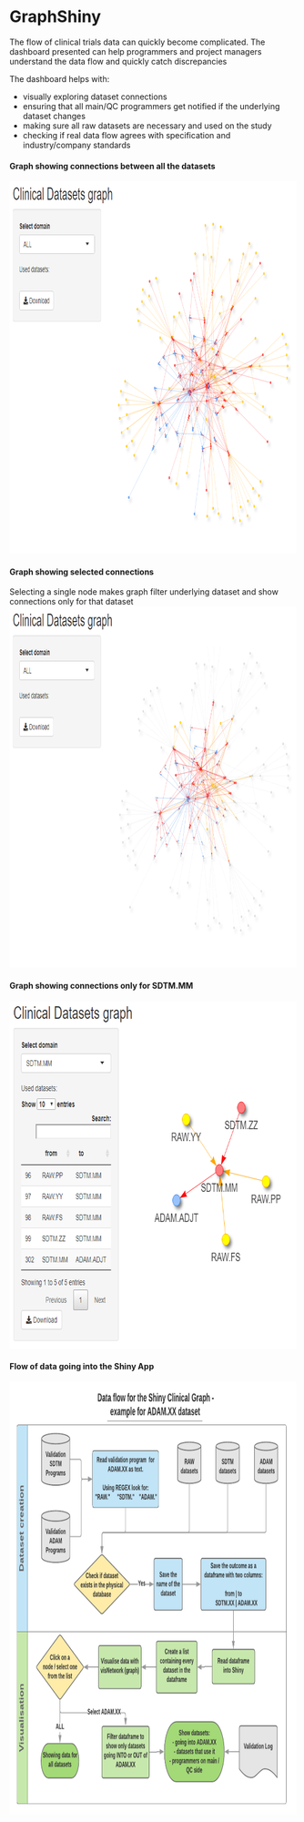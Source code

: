 # GraphShiny

The flow of clinical trials data can quickly become complicated. The dashboard presented can help programmers and project managers understand the data flow and quickly catch discrepancies

The dashboard helps with:
- visually exploring dataset connections  
- ensuring that all main/QC programmers get notified if the underlying dataset changes  
- making sure all raw datasets are necessary and used on the study  
- checking if real data flow agrees with specification and industry/company standards

#### Graph showing connections between all the datasets
<img  width="885" height="655" src="https://github.com/mbalcerzak/GraphShiny/blob/master/img/shiny_graph.png">

#### Graph showing selected connections
Selecting a single node makes graph filter underlying dataset and show connections only for that dataset
<img  width="888" height="635" src="https://github.com/mbalcerzak/GraphShiny/blob/master/img/shiny_graph_select.png">

#### Graph showing connections only for SDTM.MM
<img  width="743" height="611" src="https://github.com/mbalcerzak/GraphShiny/blob/master/img/shiny_graph_mm.png">


#### Flow of data going into the Shiny App
<img  width="920" height="760" src="https://github.com/mbalcerzak/GraphShiny/blob/master/img/data_flow.png">
